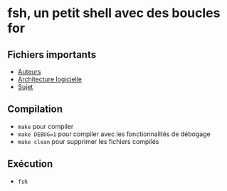 # fsh, un petit shell avec des boucles for

## Fichiers importants
- [Auteurs](AUTHORS.md)
- [Architecture logicielle](ARCHITECTURE.md)
- [Sujet](SUJET.md)

## Compilation
- `make` pour compiler
- `make DEBUG=1` pour compiler avec les fonctionnalités de débogage
- `make clean` pour supprimer les fichiers compilés

## Exécution
- `fsh`
